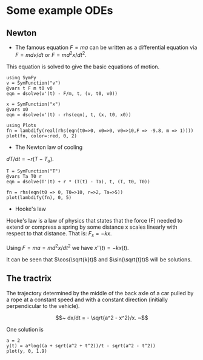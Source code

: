 # Some example ODEs

## Newton

* The famous equation $F=ma$ can be written as a differential equation via $F=m dv/dt$ or $F = m d^2x /dt^2$.

This equation is solved to give the basic equations of motion.

```
using SymPy
v = SymFunction("v")
@vars t F m t0 v0
eqn = dsolve(v'(t) - F/m, t, (v, t0, v0))
```

```
x = SymFunction("x")
@vars x0
eqn = dsolve(x'(t) - rhs(eqn), t, (x, t0, x0))
```

```
using Plots
fn = lambdify(real(rhs(eqn(t0=>0, x0=>0, v0=>10,F => -9.8, m => 1))))
plot(fn, color=:red, 0, 2)
```


* The Newton law of cooling


$dT/dt = -r(T - T_a)$.


```
T = SymFunction("T")
@vars Ta T0 r
eqn = dsolve(T'(t) + r * (T(t) - Ta), t, (T, t0, T0))
```

```
fn = rhs(eqn(t0 => 0, T0=>10, r=>2, Ta=>5))
plot(lambdify(fn), 0, 5)
```

* Hooke's law

Hooke's law is a law of physics that states that the force (F) needed to extend or compress a spring by some distance x scales linearly with respect to that distance. That is: $F_{s}=-kx$.

Using $F=ma = m d^2x/dt^2$ we have $x''(t) = -kx(t)$.

It can be seen that $\cos(\sqrt{k}t)$ and $\sin(\sqrt{t}t)$ will be solutions.


## The tractrix

The trajectory determined by the middle of the back axle of a car pulled by a rope at a constant speed and with a constant direction (initially perpendicular to the vehicle).

$$~
dx/dt = - \sqrt{a^2 - x^2}/x.
~$$


One solution is

```
a = 2
y(t) = a*log((a + sqrt(a^2 + t^2))/t - sqrt(a^2 - t^2))
plot(y, 0, 1.9)
```
